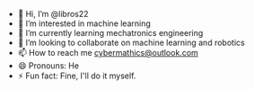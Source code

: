 - 👋 Hi, I’m @libros22
- 👀 I’m interested in machine learning
- 🌱 I’m currently learning mechatronics engineering
- 💞️ I’m looking to collaborate on machine learning and robotics
- 📫 How to reach me cybermathics@outlook.com
- 😄 Pronouns: He
- ⚡ Fun fact: Fine, I'll do it myself.

<!---
libros22/libros22 is a ✨ special ✨ repository because its `README.md` (this file) appears on your GitHub profile.
You can click the Preview link to take a look at your changes.
--->
